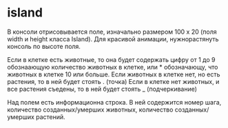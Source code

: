 # island

В консоли отрисовывается поле, изначально размером 100 х 20 (поля width и height класса Island).
Для красивой анимации, нужнорастянуть консоль по высоте поля.

Если в клетке есть животные, то она будет содержать цифру от 1 до 9 обознаающую количество животных в клетке,
или * обозначающу, что животных в клетке 10 или больше.
Если животных в клетке нет, но есть растения, то в ней будет стоять . (точка)
Если в клетке нет животных, и все растения съедены, то в ней будет стоять _ (подчеркивание)

Над полем есть информационна строка. В ней содержится номер шага, количество созданных/умерших животных,
количество созданных/умерших растений.
